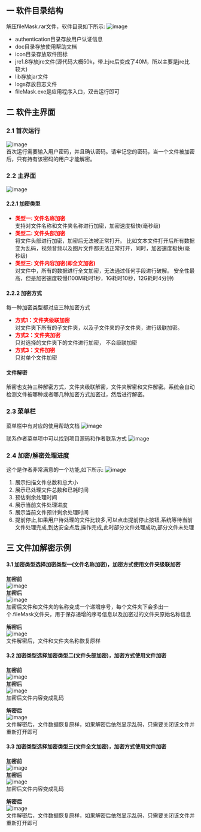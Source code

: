 ## 一 软件目录结构
解压fileMask.rar文件，软件目录如下所示:
![image](https://note.youdao.com/yws/public/resource/9f8f257b581764f512dc7722bc66607c/xmlnote/F236CF68EC9E458CB6E7D5CC7DCB977B/53470)

* authentication目录存放用户认证信息
* doc目录存放使用帮助文档
* icon目录存放软件图标
* jre1.8存放jre文件(源代码大概50k，带上jre后变成了40M，所以主要是jre比较大)
* lib存放jar文件
* logs存放日志文件
* fileMask.exe是应用程序入口，双击运行即可

## 二 软件主界面
### 2.1 首次运行

![image](https://note.youdao.com/yws/public/resource/9f8f257b581764f512dc7722bc66607c/xmlnote/DBB1C99B7E5B47C79464FA4ED2A443D6/53495)  
首次运行需要输入用户密码，并且确认密码。请牢记您的密码，当一个文件被加密后，只有持有该密码的用户才能解密。

### 2.2 主界面
![image](https://note.youdao.com/yws/public/resource/9f8f257b581764f512dc7722bc66607c/xmlnote/76C85FBED91F4E87852303EA4BD551B4/53506)  


#### 2.2.1 加密类型
* <strong><font color=#FF0000> 类型一: 文件名称加密 </font></strong>   
支持对文件名称和文件夹名称进行加密，加密速度极快(毫秒级)
* <strong><font color=#FF0000> 类型二: 文件头部加密 </font></strong>  
将文件头部进行加密，加密后无法被正常打开。 比如文本文件打开后所有数据变为乱码，视频音频以及图片文件都无法正常打开，同时，加密速度极快(毫秒级)
* <strong><font color=#FF0000> 类型三: 文件内容加密(即全文加密) </font></strong>  
对文件中，所有的数据进行全文加密，无法通过任何手段进行破解。 安全性最高，但是加密速度较慢(100M耗时1秒，1G耗时10秒，12G耗时4分钟)  

#### 2.2.2 加密方式
每一种加密类型都对应三种加密方式
* <strong><font color=#FF0000> 方式1：文件夹级联加密 </font></strong>    
对文件夹下所有的子文件夹，以及子文件夹的子文件夹，进行级联加密。
* <strong><font color=#FF0000> 方式2：文件夹加密 </font></strong>    
只对选择的文件夹下的文件进行加密， 不会级联加密
* <strong><font color=#FF0000> 方式3：文件加密 </font></strong>  
只对单个文件加密
#### 文件解密
解密也支持三种解密方式，文件夹级联解密，文件夹解密和文件解密。系统会自动检测文件被哪种或者哪几种加密方式加密过，然后进行解密。

### 2.3 菜单栏
菜单栏中有对应的使用帮助文档
![image](https://note.youdao.com/yws/public/resource/9f8f257b581764f512dc7722bc66607c/xmlnote/F341D5AF42D34FFAA154F6F22573AFE8/53527)  
  

联系作者菜单项中可以找到项目源码和作者联系方式
![image](https://note.youdao.com/yws/public/resource/9f8f257b581764f512dc7722bc66607c/xmlnote/0D7D900993F641378997E35B87638036/54372)  

### 2.4 加密/解密处理进度
这个是作者非常满意的一个功能,如下所示:
![image](https://note.youdao.com/yws/public/resource/9f8f257b581764f512dc7722bc66607c/xmlnote/2A394BD9973B4A63A05F02E9DC73C5E0/54348)  

1. 展示扫描文件总数和总大小
2. 展示已处理文件总数和已耗时间
3. 预估剩余处理时间
4. 展示当前文件处理进度
5. 展示当前文件预计剩余处理时间
6. 提前停止,如果用户待处理的文件比较多,可以点击提前停止按钮,系统等待当前文件处理完成,到达安全点后,操作完成,此时部分文件处理成功,部分文件未处理  

## 三 文件加解密示例
#### 3.1 加密类型选择加密类型一(文件名称加密)，加密方式使用文件夹级联加密  
**加密前**  
![image](https://note.youdao.com/yws/public/resource/9f8f257b581764f512dc7722bc66607c/xmlnote/1DABF5D251104C65BB9D867ED5058F7D/53540)  
**加密后**  
![image](https://note.youdao.com/yws/public/resource/9f8f257b581764f512dc7722bc66607c/xmlnote/6081BFF7A8234DAB93506C1AAADBEAEA/53544)  
加密后文件和文件夹的名称变成一个递增序号，每个文件夹下会多出一个.fileMask文件夹，用于保存递增的序号信息以及加密过的文件夹原始名称信息  

**解密后**  
![image](https://note.youdao.com/yws/public/resource/9f8f257b581764f512dc7722bc66607c/xmlnote/CF884E6F2D65445394934F6B93DBC9CF/53559)    
文件解密后，文件和文件夹名称恢复原样

#### 3.2 加密类型选择加密类型二(文件头部加密)，加密方式使用文件加密  
**加密前**  
![image](https://note.youdao.com/yws/public/resource/9f8f257b581764f512dc7722bc66607c/xmlnote/367D3E8C9EBC463D8F30F30BAE9E9FEC/53567)  
**加密后**  
![image](https://note.youdao.com/yws/public/resource/9f8f257b581764f512dc7722bc66607c/xmlnote/BCFAC094CE0E4282B7EF6B3DFAB51504/53569)    
加密后文件内容变成乱码
   
**解密后**  
![image](https://note.youdao.com/yws/public/resource/9f8f257b581764f512dc7722bc66607c/xmlnote/367D3E8C9EBC463D8F30F30BAE9E9FEC/53567)    
文件解密后，文件数据恢复原样，如果解密后依然显示乱码，只需要关闭该文件并重新打开即可

#### 3.3 加密类型选择加密类型三(文件全文加密)，加密方式使用文件加密  
**加密前**  
![image](https://note.youdao.com/yws/public/resource/9f8f257b581764f512dc7722bc66607c/xmlnote/B2B74974FBF8409A840FFC39E775F337/53576)  
**加密后**  
![image](https://note.youdao.com/yws/public/resource/9f8f257b581764f512dc7722bc66607c/xmlnote/DCF9640196A44898B4192E0C04DD05BD/53571)  
加密后文件内容变成乱码  
  
**解密后**  
![image](https://note.youdao.com/yws/public/resource/9f8f257b581764f512dc7722bc66607c/xmlnote/B2B74974FBF8409A840FFC39E775F337/53576)    
文件解密后，文件数据恢复原样，如果解密后依然显示乱码，只需要关闭该文件并重新打开即可
